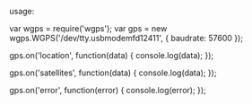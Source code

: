 usage:

var wgps = require('wgps');
var gps = new wgps.WGPS('/dev/tty.usbmodemfd12411', { baudrate: 57600 });

gps.on('location', function(data) {
  console.log(data);
});

gps.on('satellites', function(data) {
  console.log(data);
});

gps.on('error', function(error) {
  console.log(error);
});

